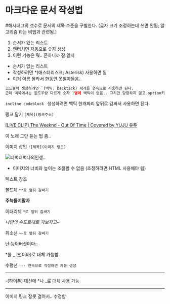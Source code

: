 # 마크다운 문서 작성법

#해시태그의 갯수로 문서의 제목 수준을 구별한다. (글자 크기 조정하는데 쓰면 안됨; 알고리즘 타는 비법과 관련됨.)



1. 순서가 있는 리스트
2. 엔터치면 자동으로 숫자 생성
3. 이런 기능은 뭐.. 흔하니까 잘 알지



* 순서가 없는 리스트
* 작성하려면 *(애스터리스크; Asterisk) 사용하면 됨
* 이거 이름 몰라서 한동안 못알아들음..



```python
코드블럭 생성하려면 `(백틱; backtick) 세개를 연속으로 사용하면 된다.
근데 맥북에서는 윈도우랑 다르게 숫자 1옆에 백틱이 없음.. 그치만 당황하지 않고 option키랑 함께 ~ 키보드 누르면 백틱 입력할 수 있음~ (맥북..ㅎㅏ.. 공부하는 시간 1.5배는 늘어난듯.)
```

`incline codeblock ` 생성하려면 백틱 한개짜리 앞뒤로 감싸서 사용하면 된다. 



링크 달기 `[제목](링크주소)`

[[LIVE CLIP] The Weeknd - Out Of Time | Covered by YUJU 유주](https://youtu.be/Es363DDPSm0)

이 노래 그만 듣는 법 좀..



이미지 삽입 `![제목](이미지 링크)`

![터벅터벅나의인생..](https://blog.kakaocdn.net/dn/kGVd7/btriacvo3YS/KnWVPcc94ajnKMVPyfNnVK/img.jpg)

* 이미지의 너비와 높이는 조절할 수 없음 (조정하려면 HTML 사용해야 됨)



텍스트 강조

볼드체 `**로 앞뒤 감싸기`

**주눅들지말자**

이태리체 `*로 앞뒤 감싸기`

*나만의 속도로대로 가보자고~*

취소선 `~~로 앞뒤 감싸기`

~~난 능이버섯이다..~~

*를 _ (언더바)로 대체 가능함.



수평선 `--- 연속으로 작성하면 자동 생성`

---

-(하이픈) 대신에 *나 _로 대체 사용 가능





---

이미지 링크 잘못 걸어서.. 수정함

